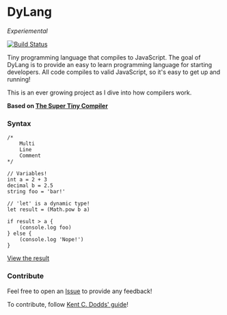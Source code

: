# DyLang

_Experiemental_

[![Build Status](https://travis-ci.org/ganderzz/DyLang.svg?branch=master)](https://travis-ci.org/ganderzz/DyLang)

Tiny programming language that compiles to JavaScript. The goal of DyLang is to provide an easy to learn programming language for starting developers. All code compiles to valid JavaScript, so it's easy to get up and running!

This is an ever growing project as I dive into how compilers work.

**Based on [The Super Tiny Compiler](https://github.com/thejameskyle/the-super-tiny-compiler)**

### Syntax

```
/*
    Multi
    Line
    Comment
*/

// Variables!
int a = 2 + 3
decimal b = 2.5
string foo = 'bar!'

// 'let' is a dynamic type!
let result = (Math.pow b a)

if result > a {
    (console.log foo)
} else {
    (console.log 'Nope!')
}
```

[View the result](http://dylanpaulus.com/DyLang/)

### Contribute

Feel free to open an [Issue](https://github.com/ganderzz/DyLang/issues/new) to provide any feedback!

To contribute, follow [Kent C. Dodds' guide](https://egghead.io/courses/how-to-contribute-to-an-open-source-project-on-github)!
